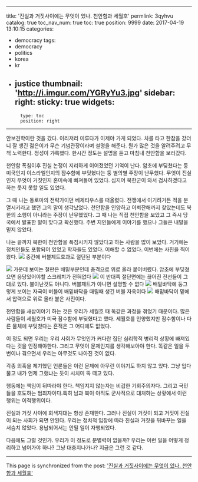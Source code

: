 
---
title: '진실과 거짓사이에는 무엇이 있나. 천안함과 세월호'
permlink: 3qyhvu
catalog: true
toc_nav_num: true
toc: true
position: 9999
date: 2017-04-19 13:10:15
categories:
- democracy
tags:
- democracy
- politics
- korea
- kr
- justice
thumbnail: 'http://i.imgur.com/YGRyYu3.jpg'
sidebar:
    right:
        sticky: true
widgets:
    -
        type: toc
        position: right
---


안보견학이란 것을 갔다. 이리저리 미루다가 이제야 가게 되었다. 차를 타고 한참을 갔더니 잘 생긴 젊은이가 무슨 기념관장이라며 설명을 해준다. 뭔가 많은 것을 알려주려고 무척 노력한다. 정성이 갸륵했다. 한시간 정도는 설명을 듣고 마침내 천안함을 보러갔다.

천안함 폭침이후 진실 논쟁이 지리하게 이어졌었던 기억이 난다. 암초에 부딪쳤다는 둥 미국인지 이스라엘인지의 잠수함에 부딪혔다는 둥 별의별 주장이 난무했다. 
무엇이 진실인지 무엇이 거짓인지 혼미속에 빠져들어 있었다. 심지어 북한군이 와서 검사하겠다고 하는 웃지 못할 일도 있었다. 

그 때 나는 동로마의 전략가이던 베제티우스를 떠올렸다. 전쟁에서 이기려거든 적을 분열시키라고 했던 그의 말이 생각났었다. 천안함을 인양하고 어뢰잔해까지 찾았는데도 북한의 소행이 아니라는 주장이 난무했었다. 그 때 나는 직접 천안함을 보았고 그 즉시 당국에서 발표한 말이 맞다고 확신했다. 주변 지인들에게 이야기를 했으나 그들은 내말을 믿지 않았다. 

나는 끝까지 북한이 천안함을  폭침시키지 않았다고 하는 사람을 많이 보았다. 거기에는 정치인들도 포함되어 있었고 학자들도 있었다. 이해할 수 없었다.
이번에는 사진을 찍어왔다. 
![](http://i.imgur.com/YGRyYu3.jpg)
중간에 버블제트효과로 절단된 부분이다

![](http://i.imgur.com/CRYrNUe.jpg)
가운데 보이는 철판은 배밑부분인데 충격으로 위로 올라 붙어버렸다. 암초에 부딪쳤으면 응당있어야할 스크레치가 전혀없다
![](http://i.imgur.com/M2FXYQB.jpg)
이 반대쪽 절단면에는 끊어진 전선들이 그대로 있다. 불이난것도 아니다. 버블제트가 아니면 설명할 수 없다
![](http://i.imgur.com/bXtG9s7.jpg)
배밑바닥에 둥그렇게 보이는 자국이 버블이 배밑바닥을 때릴때 생긴 버블 자욱이다
![](http://i.imgur.com/tIFvFQV.jpg)
배밑바닥이 밑에서 압력으로 위로 올라 붙은 사진이다.

천안함을 새삼이야기 하는 것은 우리가 세월호 때 똑같은 과정을 겪었기 때문이다. 많은 사람들이 세월호가 미국 잠수함에 부딪혔다고 했다. 세월호를 인양했지만 잠수함이나 다른 물체에 부딪쳤다는 흔적은 그 어디에도 없었다.

이 정도 되면 우리는 우리 사회가 무엇인가 커다란 집단 심리학적 병리적 상황에 빠져있다는 것을 인정해야한다. 
그리고 무엇이 문제인지를 생각해보아야 한다. 똑같은 일을 두번이나 겪으면서 우리는 아무것도 나아진 것이 없다.

각종 의혹을 제기했던 언론들은 이런 문제에 아무런 이야기도 하지 않고 있다. 그냥 입다물고 내가 언제 그랬냐는 듯이 시치미 뚝 떼고 있다. 

행동에는 책임이 뒤따라야 한다. 책임지지 않는자는 비겁한 기회주의자다. 
그리고 국민들을 호도하는 범죄자이다.특히 남과 북이 아직도 군사적으로 대처하는 상황에서 이런 행위는 이적행위이다. 

진실과 거짓 사이에 회색지대는 항상 존재한다. 그러나 진실이 거짓이 되고 거짓이 진실이 되는 사회가 되면 안된다. 우리는 정치적 입장에 따라 진실과 거짓을 뒤바꾸는 일을 서슴치 않았다. 용납되어서는 안될 일이 자행되었다. 

다음에도 그럴 것인가. 
우리가 이 정도로 분별력이 없을까?
우리는 이런 일을 어떻게 정리하고 넘어가야 하나?
그냥 대충지나가나? 지금은 그런 것 같다.

- - -

This page is synchronized from the post: ['진실과 거짓사이에는 무엇이 있나. 천안함과 세월호'](https://steemit.com/@oldstone/3qyhvu)
